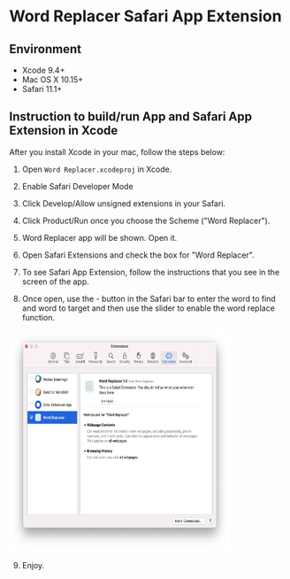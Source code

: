 # Word Replacer Safari App Extension

## Environment
- Xcode 9.4+
- Mac OS X 10.15+
- Safari 11.1+

## Instruction to build/run App and Safari App Extension in Xcode
After you install Xcode in your mac, follow the steps below:

1. Open `Word Replacer.xcodeproj` in Xcode.

2. Enable Safari Developer Mode

3. Click Develop/Allow unsigned extensions in your Safari.

4. Click Product/Run once you choose the Scheme ("Word Replacer").

5. Word Replacer app will be shown. Open it.

6. Open Safari Extensions and check the box for "Word Replacer".

7. To see Safari App Extension, follow the instructions that you see in the screen of the app. 

8. Once open, use the - button in the Safari bar to enter the word to find and word to target and then use the slider to enable the word replace function.

<img src="https://github.com/krypted/Word-Replacer-Safari-Extension/blob/main/word-replacer-master/Screen%20Shot%202021-03-07%20at%204.47.31%20PM.png?raw=true" width=400 height=400)>

9. Enjoy. 



